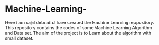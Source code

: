 # Machine-Learning-

Here i am sajal debnath.I have created the Machine Learning reppository. This repository contains the codes of some Machine Learning Algorithm and Data set. The aim of the project is to Learn about the algorithm with small dataset.
